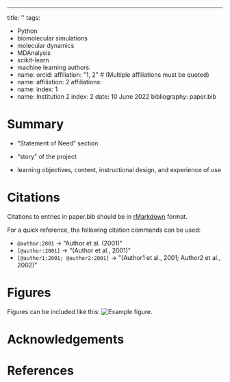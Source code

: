 ---
title: ''
tags:
  - Python
  - biomolecular simulations
  - molecular dynamics
  - MDAnalysis
  - scikit-learn
  - machine learning 
authors:
  - name: 
    orcid: 
    affiliation: "1, 2" # (Multiple affiliations must be quoted)
  - name: 
    affiliation: 2
affiliations:
 - name: 
   index: 1
 - name: Institution 2
   index: 2
date: 10 June 2022
bibliography: paper.bib

# Summary

- “Statement of Need” section

- “story” of the project
 
- learning objectives, content, instructional design, and experience of use


# Citations

Citations to entries in paper.bib should be in
[rMarkdown](http://rmarkdown.rstudio.com/authoring_bibliographies_and_citations.html)
format.

For a quick reference, the following citation commands can be used:
- `@author:2001`  ->  "Author et al. (2001)"
- `[@author:2001]` -> "(Author et al., 2001)"
- `[@author1:2001; @author2:2001]` -> "(Author1 et al., 2001; Author2 et al., 2002)"

# Figures

Figures can be included like this: ![Example figure.](figure.png)

# Acknowledgements


# References
